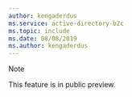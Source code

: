 ```yaml
---
author: kengaderdus
ms.service: active-directory-b2c
ms.topic: include
ms.date: 08/08/2019
ms.author: kengaderdus
---
```

> [!NOTE]
> This feature is in public preview.